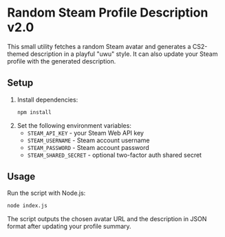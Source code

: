 # Random Steam Profile Description v2.0

This small utility fetches a random Steam avatar and generates a CS2-themed description in a playful "uwu" style. It can also update your Steam profile with the generated description.

## Setup

1. Install dependencies:
   ```bash
   npm install
   ```
2. Set the following environment variables:
   - `STEAM_API_KEY` - your Steam Web API key
   - `STEAM_USERNAME` - Steam account username
   - `STEAM_PASSWORD` - Steam account password
   - `STEAM_SHARED_SECRET` - optional two-factor auth shared secret

## Usage

Run the script with Node.js:

```bash
node index.js
```

The script outputs the chosen avatar URL and the description in JSON format after updating your profile summary.

